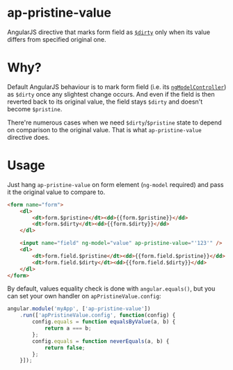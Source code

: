 ap-pristine-value
=================

AngularJS directive that marks form field as [`$dirty`](https://docs.angularjs.org/api/ng/type/ngModel.NgModelController#$dirty) only when its value differs from specified original one.

Why?
====

Default AngularJS behaviour is to mark form field (i.e. its [`ngModelController`](https://docs.angularjs.org/api/ng/type/ngModel.NgModelController)) as `$dirty` once any slightest change occurs. And even if the field is then reverted back to its original value, the field stays `$dirty` and doesn't become `$pristine`.

There're numerous cases when we need `$dirty`/`$pristine` state to depend on comparison to the original value. That is what `ap-pristine-value` directive does.

Usage
=====

Just hang `ap-pristine-value` on form element (`ng-model` required) and pass it the original value to compare to.

```html
<form name="form">
    <dl>
        <dt>form.$pristine</dt><dd>{{form.$pristine}}</dd>
        <dt>form.$dirty</dt><dd>{{form.$dirty}}</dd>
    </dl>

    <input name="field" ng-model="value" ap-pristine-value="'123'" />
    <dl>
        <dt>form.field.$pristine</dt><dd>{{form.field.$pristine}}</dd>
        <dt>form.field.$dirty</dt><dd>{{form.field.$dirty}}</dd>
    </dl>
</form>
```

By default, values equality check is done with `angular.equals()`, but you
can set your own handler on `apPristineValue.config`:

```javascript
angular.module('myApp', ['ap-pristine-value'])
    .run(['apPristineValue.config', function(config) {
        config.equals = function equalsByValue(a, b) {
            return a === b;
        };
        config.equals = function neverEquals(a, b) {
            return false;
        };
    }]);
```
